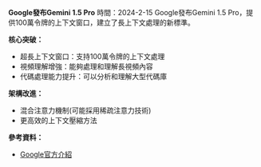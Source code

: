 **Google發布Gemini 1.5 Pro**
時間：2024-2-15
Google發布Gemini 1.5 Pro，提供100萬令牌的上下文窗口，建立了長上下文處理的新標準。

**核心突破：**

* 超長上下文窗口：支持100萬令牌的上下文處理
* 視頻理解增強：能夠處理和理解長視頻內容
* 代碼處理能力提升：可以分析和理解大型代碼庫

**架構改進：**

* 混合注意力機制(可能採用稀疏注意力技術)
* 更高效的上下文壓縮方法

**參考資料：**

* [Google官方介紹](https://blog.google/technology/ai/google-gemini-1-5-pro-availability/)